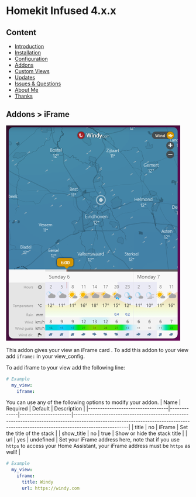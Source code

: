 # Homekit Infused 4.x.x

## Content
- [Introduction](index.md)
- [Installation](installation.md)
- [Configuration](configuration.md)
- [Addons](../addons.md)
- [Custom Views](custom_views.md)
- [Updates](updates.md)
- [Issues & Questions](issues.md)
- [About Me](about.md)
- [Thanks](thanks.md)

## Addons > iFrame

![Homekit Infused](../images/iframe-card.png)

This addon gives your view an iFrame card .
To add this addon to your view add `iframe:` in your view_config.

To add iframe to your view add the following line:

```yaml
# Example
  my_view:
    iframe:
```

You can use any of the following options to modify your addon.
| Name | Required | Default | Description |
|----------------------------------|-------------|----------------------|-----------------------------------------------------------------------------------------------------------------------------------------------------------------------------------|
| title | no | iFrame | Set the title of the stack |
| show_title | no | true | Show or hide the stack title |
| url | yes | undefined | Set your iFrame address here, note that if you use `https` to access your Home Assistant, your iFrame address must be `https` as well! |

```yaml
# Example
  my_view:
    iframe: 
      title: Windy
      url: https://windy.com
```